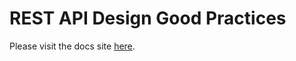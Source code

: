 # REST API Design Good Practices

Please visit the docs site [here](https://cloudbats.github.io/rest-good-practices).
